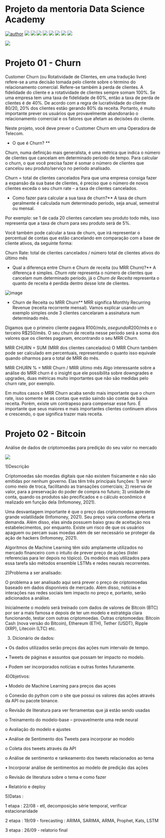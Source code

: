 # Projeto da mentoria Data Science Academy

[![author](https://img.shields.io/badge/author-RafaelGallo-red.svg)](https://github.com/RafaelGallo?tab=repositories) 
[![](https://img.shields.io/badge/python-3.7+-blue.svg)](https://www.python.org/downloads/release/python-374/) 
[![](https://img.shields.io/badge/Pandas-blue.svg)](https://pandas.pydata.org/) 
[![](https://img.shields.io/badge/Matplotlib-blue.svg)](https://matplotlib.org/)
[![](https://img.shields.io/badge/plotly-green.svg)](https://plotly.com/)
[![](https://img.shields.io/badge/Seaborn-green.svg)](https://seaborn.pydata.org/)
[![](https://img.shields.io/badge/Matplotlib-orange.svg)](https://scikit-learn.org/stable/) 
[![](https://img.shields.io/badge/Scikit_Learn-green.svg)](https://scikit-learn.org/stable/)
[![](https://img.shields.io/badge/Numpy-White.svg)](https://numpy.org/)




![](https://github.com/RafaelGallo/Mentoria-machine-learning---DSA-2021/blob/main/src/25332.jpg)



# Projeto 01 - Churn
Customer Churn (ou Rotatividade de Clientes, em uma tradução livre) refere-se a uma decisão tomada pelo cliente sobre o término do relacionamento comercial. Refere-se também à perda de clientes. A fidelidade do cliente e a rotatividade de clientes sempre somam 100%. Se uma empresa tem uma taxa de fidelidade de 60%, então a taxa de perda de clientes é de 40%. De acordo com a regra de lucratividade do cliente 80/20, 20% dos clientes estão gerando 80% da receita. Portanto, é muito importante prever os usuários que provavelmente abandonarão o relacionamento comercial e os fatores que afetam as decisões do cliente.

Neste projeto, você deve prever o Customer Churn em uma Operadora de Telecom.

* O que é Churn? **

Churn, numa definição mais generalista, é uma métrica que indica o número de clientes que cancelam em determinado período de tempo. Para calcular o churn, o que você precisa fazer é somar o número de clientes que cancelou seu produto/serviço no período analisado.

Churn = total de clientes cancelados
Para que uma empresa consiga fazer a expansão da sua base de clientes, é preciso que o número de novos clientes exceda o seu churn rate – a taxa de clientes cancelados.

* Como fazer para calcular a sua taxa de churn?**
A taxa de churn geralmente é calculada num determinado período, seja anual, semestral ou mensal.

Por exemplo: se 1 de cada 20 clientes cancelam seu produto todo mês, isso representa que a taxa de churn para seu produto será de 5%.

Você também pode calcular a taxa de churn, que irá representar o percentual de contas que estão cancelando em comparação com a base de cliente ativos, da seguinte forma:

Churn Rate: total de clientes cancelados / número total de clientes ativos do último mês

* Qual a diferença entre Churn e Churn de receita (ou MRR Churn)?**
A diferença é simples. *Churn rate* representa o número de clientes que cancelam num determinado período, já o *Churn de Receita* representa o quanto de receita é perdida dentro desse lote de clientes.



![image](https://user-images.githubusercontent.com/72530507/131258231-370315c1-dc6a-482d-88fd-c5aa2351944f.png)



* Churn de Receita ou MRR Churn**
MRR significa Monthly Recurring Revenue (receita recorrente mensal). Vamos explicar usando um exemplo simples onde 3 clientes cancelaram a assinatura num determinado mês.

Digamos que o primeiro cliente pagava R$100/mês, o segundo R$200/mês e o terceiro R$250/mês. O seu churn de receita nesse período será a soma dos valores que os clientes pagavam, encontrando o seu MRR Churn.

MRR CHURN = SUM (MRR dos clientes cancelados)
O MRR Churn também pode ser calculado em percentuais, representando o quanto isso equivale quando olharmos para o total de MRR do mês.

MRR CHURN % = MRR Churn / MRR último mês
Algo interessante sobre a análise do MRR churn é o insight que ele possibilita sobre downgrades e upgrades, duas métricas muito importantes que não são medidas pelo churn rate, por exemplo.

Em muitos casos o MRR Churn acaba sendo mais importante que o churn rate, isso somente se as contas que estão saindo são contas de baixa receita. Porém, existe um contrapeso para compensar esse furo. É importante que seus maiores e mais importantes clientes continuem ativos e crescendo, o que significa trazer mais receita.



# Projeto 02 - Bitcoin
Análise de dados de criptomoedas para predição do seu valor no mercado



![](https://github.com/RafaelGallo/Mentoria-machine-learning---DSA-2021/blob/main/project%20-%20ML/Projeto%2002%20Bitcoin/img/img_01.jpg)



1)Descrição

Criptomoedas são moedas digitais que não existem fisicamente e não são emitidas por nenhum governo. Elas têm três principais funções: 1) servir como meio de troca, facilitando as transações comerciais; 2) reserva de valor, para a preservação do poder de compra no futuro; 3) unidade de conta, quando os produtos são precificados e o cálculo econômico é realizado em função dela (Infomoney, 2021).

Uma desvantagem importante é que o preço das criptomoedas apresenta grande volatilidade (Infomoney, 2021). Seu preço varia conforme oferta e demanda. Além disso, elas ainda possuem baixo grau de aceitação nos estabelecimentos, por enquanto. Existe um risco de que os usuários apaguem ou percam suas moedas além de ser necessário se proteger da ação de hackers (Infomoney, 2021).

Algoritmos de Machine Learning têm sido amplamente utilizados no mercado financeiro com o intuito de prever preço de ações (listei referencias para ler depois no tópico). Os modelos mais utilizados para essa tarefa são métodos ensemble LSTMs e redes neurais recorrentes.

2)Problema a ser analisado:

O problema a ser analisado aqui será prever o preço de criptomoedas baseado em dados disponíveis de mercado. Além disso, notícias e interações nas redes sociais tem impacto no preço e, portanto, serão adicionados a análise.

Inicialmente o modelo será treinado com dados de valores de Bitcoin (BTC) por ser a mais famosa e depois de ter um modelo e estratégia clara funcionando, testar com outras criptomoedas. Outras criptomoedas: Bitcoin Cash (nova versão do Bitcoin), Ethereum (ETH), Tether (USDT), Ripple (XRP), Litecoin (LTC) etc.

3) Dicionário de dados:

• Os dados utilizados serão preços das ações num intervalo de tempo.

• Tweets de páginas e assuntos que possam ter impacto no modelo.

• Podem ser incorporados notícias e outras fontes futuramente.

4)Objetivos:

• Modelo de Machine Learning para preços das açoes

o Conexão do python com o site que possui os valores das ações através da API ou pacote binance.

o Revisão de literatura para ver ferramentas que já estão sendo usadas

o Treinamento do modelo-base – provavelmente uma rede neural

o Avaliação do modelo e ajustes

• Análise de Sentimento dos Tweets para incorporar ao modelo

o Coleta dos tweets através da API

o Análise de sentimento e rankeamento dos tweets relacionados ao tema

• Incorporar análise de sentimentos ao modelo de predição das ações

o Revisão de literatura sobre o tema e como fazer

• Relatório e deploy

5)Datas :

1 etapa : 22/08 - etl, decomposição série temporal, verificar estacionaridade

2 etapa : 19/09 - forecasting : ARIMA, SARIMA, ARMA, Prophet, Kats, LSTM

3 etapa : 26/09 - relatorio final
